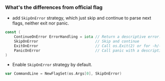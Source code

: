 ### What's the differences from official flag

- add `SkipOnError` strategy, which just skip and continue to parse next flags, neither exit nor panic.

```go
const (
	ContinueOnError ErrorHandling = iota // Return a descriptive error.
	SkipOnError                          // Skip and continue
	ExitOnError                          // Call os.Exit(2) or for -h/-help Exit(0).
	PanicOnError                         // Call panic with a descriptive error.
)
```

- Enable `SkipOnError` strategy by default.

```go
var CommandLine = NewFlagSet(os.Args[0], SkipOnError)
```
